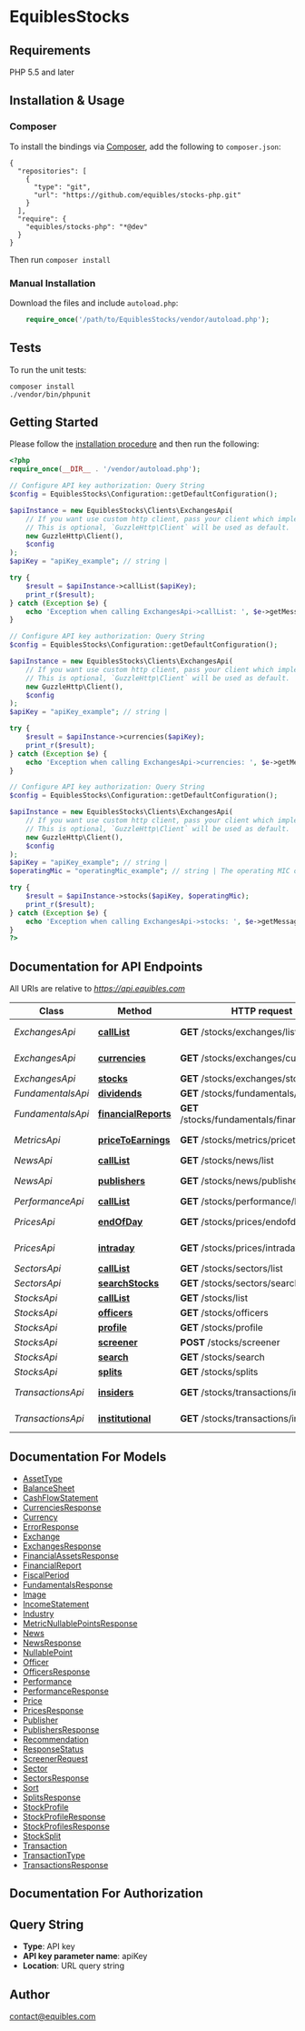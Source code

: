 # EquiblesStocks

## Requirements

PHP 5.5 and later

## Installation & Usage
### Composer

To install the bindings via [Composer](http://getcomposer.org/), add the following to `composer.json`:

```
{
  "repositories": [
    {
      "type": "git",
      "url": "https://github.com/equibles/stocks-php.git"
    }
  ],
  "require": {
    "equibles/stocks-php": "*@dev"
  }
}
```

Then run `composer install`

### Manual Installation

Download the files and include `autoload.php`:

```php
    require_once('/path/to/EquiblesStocks/vendor/autoload.php');
```

## Tests

To run the unit tests:

```
composer install
./vendor/bin/phpunit
```

## Getting Started

Please follow the [installation procedure](#installation--usage) and then run the following:

```php
<?php
require_once(__DIR__ . '/vendor/autoload.php');

// Configure API key authorization: Query String
$config = EquiblesStocks\Configuration::getDefaultConfiguration();

$apiInstance = new EquiblesStocks\Clients\ExchangesApi(
    // If you want use custom http client, pass your client which implements `GuzzleHttp\ClientInterface`.
    // This is optional, `GuzzleHttp\Client` will be used as default.
    new GuzzleHttp\Client(),
    $config
);
$apiKey = "apiKey_example"; // string | 

try {
    $result = $apiInstance->callList($apiKey);
    print_r($result);
} catch (Exception $e) {
    echo 'Exception when calling ExchangesApi->callList: ', $e->getMessage(), PHP_EOL;
}

// Configure API key authorization: Query String
$config = EquiblesStocks\Configuration::getDefaultConfiguration();

$apiInstance = new EquiblesStocks\Clients\ExchangesApi(
    // If you want use custom http client, pass your client which implements `GuzzleHttp\ClientInterface`.
    // This is optional, `GuzzleHttp\Client` will be used as default.
    new GuzzleHttp\Client(),
    $config
);
$apiKey = "apiKey_example"; // string | 

try {
    $result = $apiInstance->currencies($apiKey);
    print_r($result);
} catch (Exception $e) {
    echo 'Exception when calling ExchangesApi->currencies: ', $e->getMessage(), PHP_EOL;
}

// Configure API key authorization: Query String
$config = EquiblesStocks\Configuration::getDefaultConfiguration();

$apiInstance = new EquiblesStocks\Clients\ExchangesApi(
    // If you want use custom http client, pass your client which implements `GuzzleHttp\ClientInterface`.
    // This is optional, `GuzzleHttp\Client` will be used as default.
    new GuzzleHttp\Client(),
    $config
);
$apiKey = "apiKey_example"; // string | 
$operatingMic = "operatingMic_example"; // string | The operating MIC of the exchange to search.

try {
    $result = $apiInstance->stocks($apiKey, $operatingMic);
    print_r($result);
} catch (Exception $e) {
    echo 'Exception when calling ExchangesApi->stocks: ', $e->getMessage(), PHP_EOL;
}
?>
```

## Documentation for API Endpoints

All URIs are relative to *https://api.equibles.com*

Class | Method | HTTP request | Description
------------ | ------------- | ------------- | -------------
*ExchangesApi* | [**callList**](docs/Api/ExchangesApi.md#calllist) | **GET** /stocks/exchanges/list | List Exchanges
*ExchangesApi* | [**currencies**](docs/Api/ExchangesApi.md#currencies) | **GET** /stocks/exchanges/currencies | List Currencies
*ExchangesApi* | [**stocks**](docs/Api/ExchangesApi.md#stocks) | **GET** /stocks/exchanges/stocks | List Stocks
*FundamentalsApi* | [**dividends**](docs/Api/FundamentalsApi.md#dividends) | **GET** /stocks/fundamentals/dividends | Dividends
*FundamentalsApi* | [**financialReports**](docs/Api/FundamentalsApi.md#financialreports) | **GET** /stocks/fundamentals/financialreports | Financial Statements
*MetricsApi* | [**priceToEarnings**](docs/Api/MetricsApi.md#pricetoearnings) | **GET** /stocks/metrics/pricetoearnings | Historical P/E
*NewsApi* | [**callList**](docs/Api/NewsApi.md#calllist) | **GET** /stocks/news/list | List News
*NewsApi* | [**publishers**](docs/Api/NewsApi.md#publishers) | **GET** /stocks/news/publishers | List Publishers
*PerformanceApi* | [**callList**](docs/Api/PerformanceApi.md#calllist) | **GET** /stocks/performance/list | Performance
*PricesApi* | [**endOfDay**](docs/Api/PricesApi.md#endofday) | **GET** /stocks/prices/endofday | End Of Day Prices
*PricesApi* | [**intraday**](docs/Api/PricesApi.md#intraday) | **GET** /stocks/prices/intraday | Intraday Prices
*SectorsApi* | [**callList**](docs/Api/SectorsApi.md#calllist) | **GET** /stocks/sectors/list | List Sectors
*SectorsApi* | [**searchStocks**](docs/Api/SectorsApi.md#searchstocks) | **GET** /stocks/sectors/searchstocks | List Stocks
*StocksApi* | [**callList**](docs/Api/StocksApi.md#calllist) | **GET** /stocks/list | List Stocks
*StocksApi* | [**officers**](docs/Api/StocksApi.md#officers) | **GET** /stocks/officers | Officers
*StocksApi* | [**profile**](docs/Api/StocksApi.md#profile) | **GET** /stocks/profile | Profile
*StocksApi* | [**screener**](docs/Api/StocksApi.md#screener) | **POST** /stocks/screener | Screener
*StocksApi* | [**search**](docs/Api/StocksApi.md#search) | **GET** /stocks/search | Search
*StocksApi* | [**splits**](docs/Api/StocksApi.md#splits) | **GET** /stocks/splits | Splits
*TransactionsApi* | [**insiders**](docs/Api/TransactionsApi.md#insiders) | **GET** /stocks/transactions/insiders | Insider Transactions
*TransactionsApi* | [**institutional**](docs/Api/TransactionsApi.md#institutional) | **GET** /stocks/transactions/institutional | Institutional Transactions

## Documentation For Models

 - [AssetType](docs/Model/AssetType.md)
 - [BalanceSheet](docs/Model/BalanceSheet.md)
 - [CashFlowStatement](docs/Model/CashFlowStatement.md)
 - [CurrenciesResponse](docs/Model/CurrenciesResponse.md)
 - [Currency](docs/Model/Currency.md)
 - [ErrorResponse](docs/Model/ErrorResponse.md)
 - [Exchange](docs/Model/Exchange.md)
 - [ExchangesResponse](docs/Model/ExchangesResponse.md)
 - [FinancialAssetsResponse](docs/Model/FinancialAssetsResponse.md)
 - [FinancialReport](docs/Model/FinancialReport.md)
 - [FiscalPeriod](docs/Model/FiscalPeriod.md)
 - [FundamentalsResponse](docs/Model/FundamentalsResponse.md)
 - [Image](docs/Model/Image.md)
 - [IncomeStatement](docs/Model/IncomeStatement.md)
 - [Industry](docs/Model/Industry.md)
 - [MetricNullablePointsResponse](docs/Model/MetricNullablePointsResponse.md)
 - [News](docs/Model/News.md)
 - [NewsResponse](docs/Model/NewsResponse.md)
 - [NullablePoint](docs/Model/NullablePoint.md)
 - [Officer](docs/Model/Officer.md)
 - [OfficersResponse](docs/Model/OfficersResponse.md)
 - [Performance](docs/Model/Performance.md)
 - [PerformanceResponse](docs/Model/PerformanceResponse.md)
 - [Price](docs/Model/Price.md)
 - [PricesResponse](docs/Model/PricesResponse.md)
 - [Publisher](docs/Model/Publisher.md)
 - [PublishersResponse](docs/Model/PublishersResponse.md)
 - [Recommendation](docs/Model/Recommendation.md)
 - [ResponseStatus](docs/Model/ResponseStatus.md)
 - [ScreenerRequest](docs/Model/ScreenerRequest.md)
 - [Sector](docs/Model/Sector.md)
 - [SectorsResponse](docs/Model/SectorsResponse.md)
 - [Sort](docs/Model/Sort.md)
 - [SplitsResponse](docs/Model/SplitsResponse.md)
 - [StockProfile](docs/Model/StockProfile.md)
 - [StockProfileResponse](docs/Model/StockProfileResponse.md)
 - [StockProfilesResponse](docs/Model/StockProfilesResponse.md)
 - [StockSplit](docs/Model/StockSplit.md)
 - [Transaction](docs/Model/Transaction.md)
 - [TransactionType](docs/Model/TransactionType.md)
 - [TransactionsResponse](docs/Model/TransactionsResponse.md)

## Documentation For Authorization


## Query String

- **Type**: API key
- **API key parameter name**: apiKey
- **Location**: URL query string


## Author

contact@equibles.com

